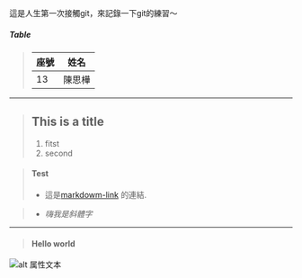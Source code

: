 這是人生第一次接觸git，來記錄一下git的練習～	


##### Table  
> |  座號   | 姓名  |
> |  ----  | ----  |
> |  13    | 陳思樺 |


-----------------------	

> ## This is a title
> 1. fitst 	
> 2. second	
	


>  ####  Test	
> +  這是[markdowm-link](https://markdown.tw/) 的連結.	 	

> + *嗨我是斜體字*

--------------------------

> #### Hello world 	
![alt 属性文本](https://lildevilmama.com/wp-content/uploads/2019/05/hello-world.png)

